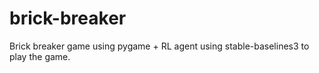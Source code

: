 # brick-breaker
Brick breaker game using pygame + RL agent using stable-baselines3 to play the game.
